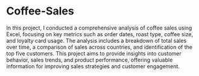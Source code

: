 # Coffee-Sales

In this project, I conducted a comprehensive analysis of coffee sales using Excel, focusing on key metrics such as order dates, roast type, coffee size, and loyalty card usage. The analysis includes a breakdown of total sales over time, a comparison of sales across countries, and identification of the top five customers. This project aims to provide insights into customer behavior, sales trends, and product performance, offering valuable information for improving sales strategies and customer engagement.
